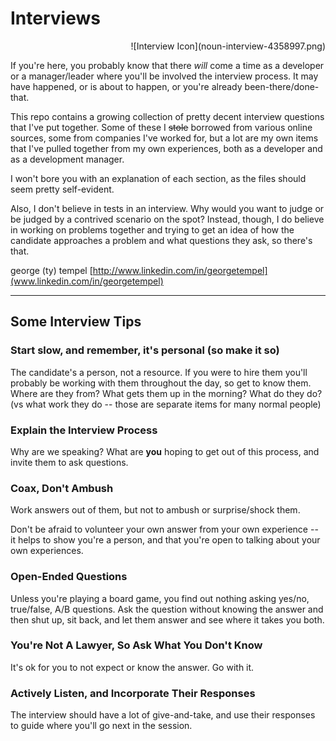 # Interviews

<div style="text-align: right">
![Interview Icon](noun-interview-4358997.png)
</div>


If you're here, you probably know that there *will* come a time as a developer or a manager/leader where you'll be involved the interview process. It may have happened, or is about to happen, or you're already been-there/done-that.

This repo contains a growing collection of pretty decent interview questions that I've put together. Some of these I ~~stole~~ borrowed from various online sources, some from companies I've worked for, but a lot are my own items that I've pulled together from my own experiences, both as a developer and as a development manager.

I won't bore you with an explanation of each section, as the files should seem pretty self-evident.

Also, I don't believe in tests in an interview. Why would you want to judge or be judged by a contrived scenario on the spot? Instead, though, I do believe in working on problems together and trying to get an idea of how the candidate approaches a problem and what questions they ask, so there's that.

george (ty) tempel
[http://www.linkedin.com/in/georgetempel](www.linkedin.com/in/georgetempel)

---

## Some Interview Tips

### Start slow, and remember, it's personal (so make it so)

The candidate's a person, not a resource. If you were to hire them you'll probably be working with them throughout the day, so get to know them. Where are they from? What gets them up in the morning? What do they do? (vs what work they do -- those are separate items for many normal people)

### Explain the Interview Process

Why are we speaking? What are **you** hoping to get out of this process, and invite them to ask questions.


### Coax, Don't Ambush

Work answers out of them, but not to ambush or surprise/shock them. 

Don't be afraid to volunteer your own answer from your own experience -- it helps to show you're a person, and that you're open to talking about your own experiences.

### Open-Ended Questions

Unless you're playing a board game, you find out nothing asking yes/no, true/false, A/B questions. Ask the question without knowing the answer and then shut up, sit back, and let them answer and see where it takes you both.

### You're Not A Lawyer, So Ask What You Don't Know

It's ok for you to not expect or know the answer. Go with it.

### Actively Listen, and Incorporate Their Responses

The interview should have a lot of give-and-take, and use their responses to guide where you'll go next in the session.



